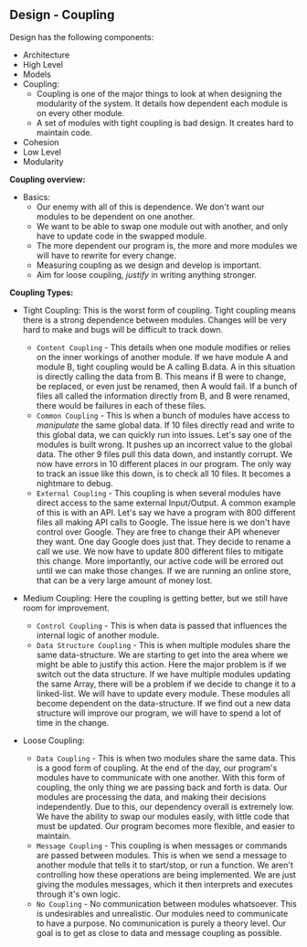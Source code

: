 ## Design - Coupling 

Design has the following components:
  * Architecture 
  * High Level
  * Models
  * Coupling:
    * Coupling is one of the major things to look at when designing the modularity of the system. It details how dependent each module is on every other module.
    * A set of modules with tight coupling is bad design. It creates hard to maintain code.
  * Cohesion
  * Low Level
  * Modularity



**Coupling overview:**
  * Basics:
    * Our enemy with all of this is dependence. We don't want our modules to be dependent on one another.
    * We want to be able to swap one module out with another, and only have to update code in the swapped module.
    * The more dependent our program is, the more and more modules we will have to rewrite for every change.
    * Measuring coupling as we design and develop is important.
    * Aim for loose coupling, *justify* in writing anything stronger.

**Coupling Types:**
  * Tight Coupling: This is the worst form of coupling. Tight coupling means there is a strong dependence between modules. Changes will be very hard to make and bugs will be difficult to track down.
    * ```Content Coupling``` - This details when one module modifies or relies on the inner workings of another module. If we have module A and module B, tight coupling would be A calling B.data. A in this situation is directly calling the data from B. This means if B were to change, be replaced, or even just be renamed, then A would fail. If a bunch of files all called the information directly from B, and B were renamed, there would be failures in each of these files.
    * ```Common Coupling``` - This is when a bunch of modules have access to *manipulate* the same global data. If 10 files directly read and write to this global data, we can quickly run into issues. Let's say one of the modules is built wrong. It pushes up an incorrect value to the global data. The other 9 files pull this data down, and instantly corrupt. We now have errors in 10 different places in our program. The only way to track an issue like this down, is to check all 10 files. It becomes a nightmare to debug.
    * ```External Coupling``` - This coupling is when several modules have direct access to the same external Input/Output. A common example of this is with an API. Let's say we have a program with 800 different files all making API calls to Google. The issue here is we don't have control over Google. They are free to change their API whenever they want. One day Google does just that. They decide to rename a call we use. We now have to update 800 different files to mitigate this change. More importantly, our active code will be errored out until we can make those changes. If we are running an online store, that can be a very large amount of money lost.

  * Medium Coupling: Here the coupling is getting better, but we still have room for improvement.
    * ```Control Coupling``` - This is when data is passed that influences the internal logic of another module. 
    * ```Data Structure Coupling``` - This is when multiple modules share the same data-structure. We are starting to get into the area where we might be able to justify this action. Here the major problem is if we switch out the data structure. If we have multiple modules updating the same Array, there will be a problem if we decide to change it to a linked-list. We will have to update every module. These modules all become dependent on the data-structure. If we find out a new data structure will improve our program, we will have to spend a lot of time in the change.

  * Loose Coupling: 
    * ```Data Coupling``` - This is when two modules share the same data. This is a good form of coupling. At the end of the day, our program's modules have to communicate with one another. With this form of coupling, the only thing we are passing back and forth is data. Our modules are processing the data, and making their decisions independently. Due to this, our dependency overall is extremely low. We have the ability to swap our modules easily, with little code that must be updated. Our program becomes more flexible, and easier to maintain.
    * ```Message Coupling``` - This coupling is when messages or commands are passed between modules. This is when we send a message to another module that tells it to start/stop, or run a function. We aren't controlling how these operations are being implemented. We are just giving the modules messages, which it then interprets and executes through it's own logic.
    * ```No Coupling``` - No communication between modules whatsoever. This is undesirables and unrealistic. Our modules need to communicate to have a purpose. No communication is purely a theory level. Our goal is to get as close to data and message coupling as possible.



